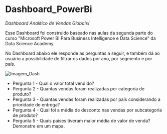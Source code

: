 # Dashboard_PowerBi
_Dashboard Analítico de Vendas Globais_/

Esse Dashboard foi construido baseado nas aulas da segunda parte do curso "Microsoft Power BI Para Business Intelligence e Data Science" da Data Science Academy. 

No Dashboard abaixo ele responde as perguntas a seguir, e também dá ao usuário a possibilidade de filtrar os dados por ano, por segmento e por país.

![Imagem_Dash](https://user-images.githubusercontent.com/108886670/226776694-02343850-5daf-4037-be7a-dce9f41e8d46.JPG)

- Pergunta 1 - Qual o valor total vendido?
- Pergunta 2 - Quantas vendas foram realizadas por categoria de produto?
- Pergunta 3 - Quantas vendas foram realizadas por país considerando a prioridade de entrega?
- Pergunta 4 - Qual foi a média de desconto nas vendas por subcategoria de produto?
- Pergunta 5 - Quais países tiveram maior média de valor de venda? Demonstre em um mapa.

